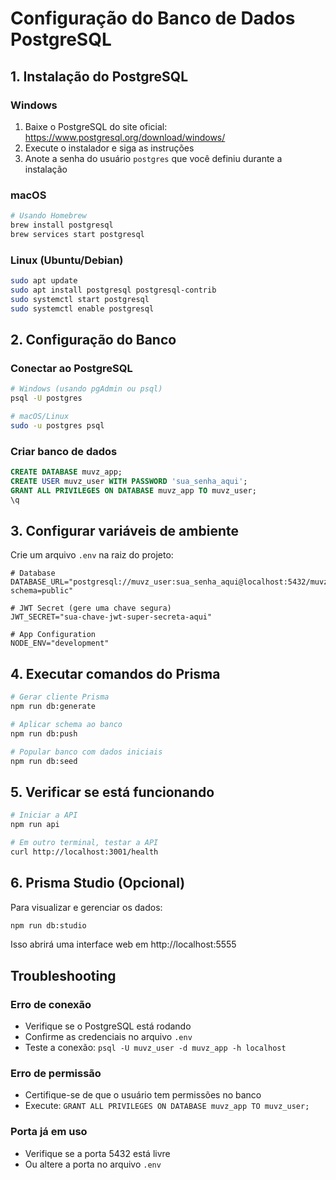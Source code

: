 # Configuração do Banco de Dados PostgreSQL

## 1. Instalação do PostgreSQL

### Windows
1. Baixe o PostgreSQL do site oficial: https://www.postgresql.org/download/windows/
2. Execute o instalador e siga as instruções
3. Anote a senha do usuário `postgres` que você definiu durante a instalação

### macOS
```bash
# Usando Homebrew
brew install postgresql
brew services start postgresql
```

### Linux (Ubuntu/Debian)
```bash
sudo apt update
sudo apt install postgresql postgresql-contrib
sudo systemctl start postgresql
sudo systemctl enable postgresql
```

## 2. Configuração do Banco

### Conectar ao PostgreSQL
```bash
# Windows (usando pgAdmin ou psql)
psql -U postgres

# macOS/Linux
sudo -u postgres psql
```

### Criar banco de dados
```sql
CREATE DATABASE muvz_app;
CREATE USER muvz_user WITH PASSWORD 'sua_senha_aqui';
GRANT ALL PRIVILEGES ON DATABASE muvz_app TO muvz_user;
\q
```

## 3. Configurar variáveis de ambiente

Crie um arquivo `.env` na raiz do projeto:

```env
# Database
DATABASE_URL="postgresql://muvz_user:sua_senha_aqui@localhost:5432/muvz_app?schema=public"

# JWT Secret (gere uma chave segura)
JWT_SECRET="sua-chave-jwt-super-secreta-aqui"

# App Configuration
NODE_ENV="development"
```

## 4. Executar comandos do Prisma

```bash
# Gerar cliente Prisma
npm run db:generate

# Aplicar schema ao banco
npm run db:push

# Popular banco com dados iniciais
npm run db:seed
```

## 5. Verificar se está funcionando

```bash
# Iniciar a API
npm run api

# Em outro terminal, testar a API
curl http://localhost:3001/health
```

## 6. Prisma Studio (Opcional)

Para visualizar e gerenciar os dados:

```bash
npm run db:studio
```

Isso abrirá uma interface web em http://localhost:5555

## Troubleshooting

### Erro de conexão
- Verifique se o PostgreSQL está rodando
- Confirme as credenciais no arquivo `.env`
- Teste a conexão: `psql -U muvz_user -d muvz_app -h localhost`

### Erro de permissão
- Certifique-se de que o usuário tem permissões no banco
- Execute: `GRANT ALL PRIVILEGES ON DATABASE muvz_app TO muvz_user;`

### Porta já em uso
- Verifique se a porta 5432 está livre
- Ou altere a porta no arquivo `.env`
